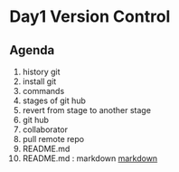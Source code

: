 # Day1 Version Control 

## Agenda 

1. history git 
2. install git 
3. commands
4. stages of git hub
5. revert from stage to another stage
6. git hub
6. collaborator
7. pull remote repo
8. README.md  
9. README.md  : markdown [markdown](https://www.markdownguide.org/cheat-sheet/) 